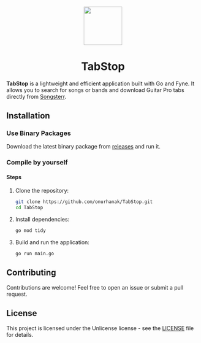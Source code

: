 

<sub>
<p align='center'><img  src="https://raw.githubusercontent.com/onurhanak/TabStop/main/Icon.png" height="100" width="auto"></p>
</sub>
<h1 align="center">TabStop</h1>

**TabStop** is a lightweight and efficient application built with Go and Fyne. It allows you to search for songs or bands and download Guitar Pro tabs directly from [Songsterr](https://www.songsterr.com).

## Installation

### Use Binary Packages

Download the latest binary package from [releases](https://github.com/onurhanak/TabStop/releases) and run it.

### Compile by yourself

#### Steps

1. Clone the repository:
    ```sh
    git clone https://github.com/onurhanak/TabStop.git
    cd TabStop
    ```

2. Install dependencies:
    ```sh
    go mod tidy
    ```

3. Build and run the application:
    ```sh
    go run main.go
    ```

## Contributing

Contributions are welcome! Feel free to open an issue or submit a pull request.

## License

This project is licensed under the Unlicense license - see the [LICENSE](LICENSE) file for details.

